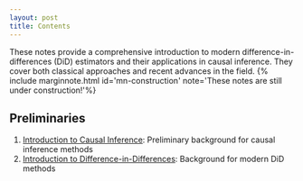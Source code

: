 ```yaml
---
layout: post
title: Contents
---
```

<span class="newthought">These notes</span> provide a comprehensive introduction to modern difference-in-differences (DiD) estimators and their applications in causal inference. They cover both classical approaches and recent advances in the field.
{% include marginnote.html id='mn-construction' note='These notes are still under construction!'%}


## Preliminaries

1. [Introduction to Causal Inference](introduction/causal-inference): Preliminary background for causal inference methods
2. [Introduction to Difference-in-Differences](introduction/difference-in-differences): Background for modern DiD methods
